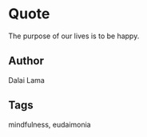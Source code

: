 # Quote

The purpose of our lives is to be happy.

## Author

Dalai Lama

## Tags

mindfulness, eudaimonia
